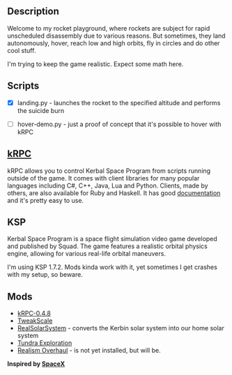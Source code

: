 ## Description

Welcome to my rocket playground, where rockets are subject for rapid unscheduled disassembly due to various reasons. But sometimes, they land autonomously, hover, reach low and high orbits, fly in circles and do other cool stuff.

I'm trying to keep the game realistic. Expect some math here.


## Scripts
- [x] landing.py - launches the rocket to the specified altitude and performs the suicide burn
- [ ] hover-demo.py - just a proof of concept that it's possible to hover with kRPC


## [kRPC](https://krpc.github.io/krpc/)
kRPC allows you to control Kerbal Space Program from scripts running outside of the game. It comes with client libraries for many popular languages including C#, C++, Java, Lua and Python. Clients, made by others, are also available for Ruby and Haskell.
It has good [documentation](https://krpc.github.io/krpc/index.html) and it's pretty easy to use.


## KSP
Kerbal Space Program is a space flight simulation video game developed and published by Squad. The game features a realistic orbital physics engine, allowing for various real-life orbital maneuvers.

I'm using KSP 1.7.2. Mods kinda work with it, yet sometimes I get crashes with my setup, so beware.


## Mods
* [kRPC-0.4.8](https://github.com/krpc/krpc)
* [TweakScale](https://www.curseforge.com/kerbal/ksp-mods/tweakscale)
* [RealSolarSystem](https://forum.kerbalspaceprogram.com/index.php?/topic/177216-161-real-solar-system-v162-19-apr-2019/) - converts the Kerbin solar system into our home solar system
* [Tundra Exploration](https://forum.kerbalspaceprogram.com/index.php?/topic/166915-17x-tundra-exploration-v160-august-17th-restockalike-spacex-falcon-9-dragon-v2-and-starship-ro-compatible/)
* [Realism Overhaul](https://github.com/KSP-RO/RealismOverhaul/wiki) - is not yet installed, but will be.



**Inspired by [SpaceX](https://www.youtube.com/watch?v=bvim4rsNHkQ)**
